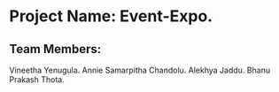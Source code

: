 # Project Name: Event-Expo.

## Team Members:
Vineetha Yenugula.
Annie Samarpitha Chandolu.
Alekhya Jaddu.
Bhanu Prakash Thota.

